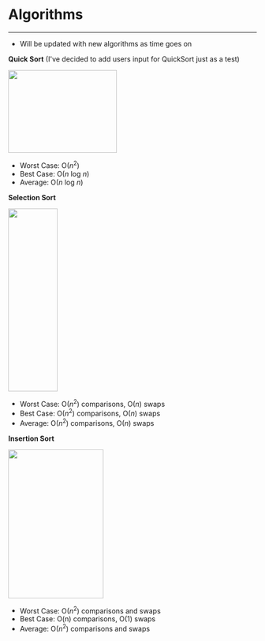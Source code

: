 # Algorithms
-----
- Will be updated with new algorithms as time goes on 


<b>Quick Sort</b> (I've decided to add users input for QuickSort just as a test)
<p align="left">
<img width="220" height="168" src="https://upload.wikimedia.org/wikipedia/commons/thumb/6/6a/Sorting_quicksort_anim.gif/220px-Sorting_quicksort_anim.gif">
  </p>
  
- Worst Case: O(<i>n</i><sup>2</sup>)
- Best Case: O(<i>n</i> log <i>n</i>)
- Average: O(<i>n</i> log <i>n</i>)
  
<b>Selection Sort</b>
<p align="left">
<img width="100" height="371" src="https://upload.wikimedia.org/wikipedia/commons/9/94/Selection-Sort-Animation.gif">
  </p>

- Worst Case: О(<i>n</i><sup>2</sup>) comparisons, О(<i>n</i>) swaps
- Best Case: О(<i>n</i><sup>2</sup>) comparisons, О(<i>n</i>) swaps
- Average: О(<i>n</i><sup>2</sup>) comparisons, О(<i>n</i>) swaps

<b>Insertion Sort</b>
<p align="left">
<img width="193" height="302" src="https://upload.wikimedia.org/wikipedia/commons/4/42/Insertion_sort.gif">
  </p>
  
- Worst Case: О(<i>n</i><sup>2</sup>) comparisons and swaps
- Best Case: O(n) comparisons, O(1) swaps
- Average: О(<i>n</i><sup>2</sup>) comparisons and swaps
  

